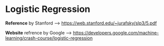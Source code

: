# Logistic Regression


**Reference** by Stanford --> https://web.stanford.edu/~jurafsky/slp3/5.pdf


**Website** refrence by Google --> https://developers.google.com/machine-learning/crash-course/logistic-regression



























